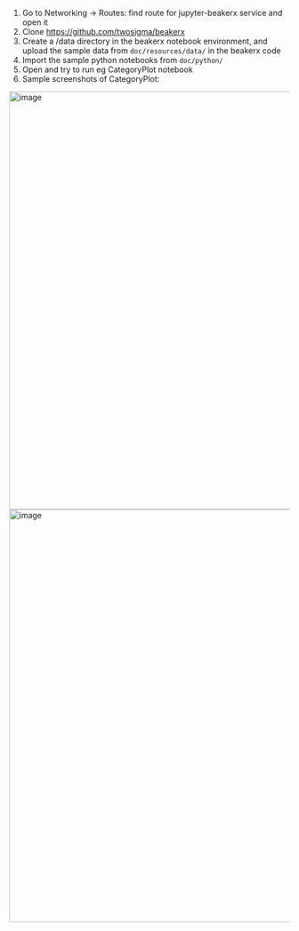 1. Go to Networking -> Routes: find route for jupyter-beakerx service and open it
2. Clone https://github.com/twosigma/beakerx
3. Create a /data directory in the beakerx notebook environment, and upload the sample data from `doc/resources/data/` in the beakerx code
4. Import the sample python notebooks from `doc/python/`
5. Open and try to run eg CategoryPlot notebook
6. Sample screenshots of CategoryPlot: 
<img width="752" alt="image" src="https://media.github.ibm.com/user/7080/files/a9621f80-5ef5-11ea-86f7-7b3f829d9524">
<img width="743" alt="image" src="https://media.github.ibm.com/user/7080/files/0c53b680-5ef6-11ea-94c5-17e8dc3f5d2a">
